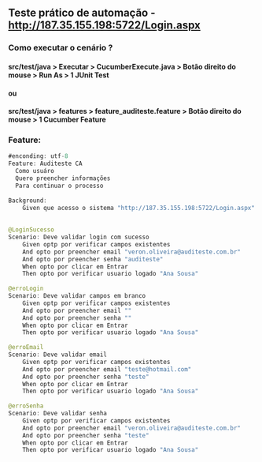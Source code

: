 ## Teste prático de automação - http://187.35.155.198:5722/Login.aspx

### Como executar o cenário ?
#### src/test/java > Executar > CucumberExecute.java > Botão direito do mouse > Run As > 1 JUnit Test

#### ou

#### src/test/java > features > feature_auditeste.feature > Botão direito do mouse > 1 Cucumber Feature


### Feature:

```java
#enconding: utf-8
Feature: Auditeste CA 
  Como usuáro
  Quero preencher informações
  Para continuar o processo 
  	
Background: 
	Given que acesso o sistema "http://187.35.155.198:5722/Login.aspx" 
	
	
@LoginSucesso 
Scenario: Deve validar login com sucesso 
	Given optp por verificar campos existentes 
	And opto por preencher email "veron.oliveira@auditeste.com.br" 
	And opto por preencher senha "auditeste" 
	When opto por clicar em Entrar 
	Then opto por verificar usuario logado "Ana Sousa" 	
	
@erroLogin 
Scenario: Deve validar campos em branco 
	Given optp por verificar campos existentes 
	And opto por preencher email "" 
	And opto por preencher senha "" 
	When opto por clicar em Entrar 
	Then opto por verificar usuario logado "Ana Sousa" 	
	
@erroEmail 
Scenario: Deve validar email 
	Given optp por verificar campos existentes 
	And opto por preencher email "teste@hotmail.com" 
	And opto por preencher senha "teste" 
	When opto por clicar em Entrar 
	Then opto por verificar usuario logado "Ana Sousa" 
	
@erroSenha 
Scenario: Deve validar senha 
	Given optp por verificar campos existentes 
	And opto por preencher email "veron.oliveira@auditeste.com.br" 
	And opto por preencher senha "teste" 
	When opto por clicar em Entrar 
	Then opto por verificar usuario logado "Ana Sousa" 
	

   ```
   
